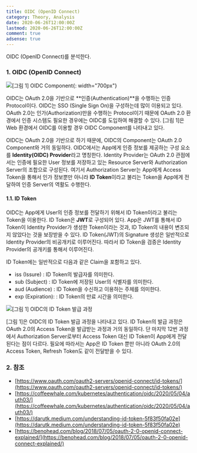 ```yaml
---
title: OIDC (OpenID Connect)
category: Theory, Analysis
date: 2020-06-26T12:00:00Z
lastmod: 2020-06-26T12:00:00Z
comment: true
adsense: true
---
```


OIDC (OpenID Connect)를 분석한다.

### 1. OIDC (OpenID Connect)

![[그림 1] OIDC Component]({{site.baseurl}}/images/theory_analysis/OAuth_2.0/ID_Password_Auth.PNG){: width="700px"}

OIDC는 OAuth 2.0을 기반으로 **인증(Authentication)**을 수행하는 인증 Protocol이다. OIDC는 SSO (Single Sign On)을 구성하는데 많이 이용되고 있다. OAuth 2.0는 인가(Authorization)만을 수행하는 Protocol이기 때문에 OAuth 2.0 환경에서 인증 시스템도 필요한 경우에는 OIDC를 도입하여 해결할 수 있다. [그림 1]은 Web 환경에서 OIDC를 이용할 경우 OIDC Component를 나타내고 있다.

OIDC는 OAuth 2.0을 기반으로 하기 때문에, OIDC의 Component는 OAuth 2.0 Component와 거의 동일하다. OIDC에서는 App에게 인증 정보를 제공하는 구성 요소를 **Identity(OIDC) Provider**라고 명칭한다. Identity Provider는 OAuth 2.0 관점에서는 인증에 필요한 User 정보를 저장하고 있는 Resource Server와 Authorization Server의 조합으로 구성된다. 여기서 Authorization Server는 App에게 Access Token을 통해서 인가 정보뿐만 아니라 **ID Token**이라고 불리는 Token을 App에게 전달하여 인증 Server의 역활도 수행한다.

#### 1.1. ID Token

OIDC는 App에게 User의 인증 정보를 전달하기 위해서 ID Token이라고 불리는 Token을 이용한다. ID Token은 **JWT**로 구성되어 있다. App은 JWT를 통해서 ID Token이 Identity Provider가 생성한 Token이라는 것과, ID Token의 내용이 변조되지 않았다는 것을 보장받을 수 있다. ID Token(JWT)의 Signature 생성은 일반적으로 Identity Provider의 비공개키로 이루어진다. 따라서 ID Token을 검증은 Identity Provider의 공개키를 통해서 이루어진다.

ID Token에는 일반적으로 다음과 같은 Claim을 포함하고 있다.

* iss (Issure) : ID Token의 발급자를 의미한다.
* sub (Subject) : ID Token에 저장된 User의 식별자를 의미한다.
* aud (Audience) : ID Token을 수신하고 이용하는 주체를 의미한다.
* exp (Expiration): : ID Token의 만료 시간을 의미한다.

![[그림 1] OIDC의 ID Token 발급 과정]({{site.baseurl}}/images/theory_analysis/OIDC/OIDC_ID_Token_Flow.PNG)

[그림 1]은 OIDC의 ID Token 발급 과정을 나타내고 있다. ID Token의 발급 과정은 OAuth 2.0의 Access Token을 발급받는 과정과 거의 동일하다. 단 마지막 12번 과정에서 Authorization Server로부터 Access Token 대신 ID Token이 App에게 전달된다는 점이 다르다. 필요에 따라서는 App은 ID Token 뿐만 아니라 OAuth 2.0의 Access Token, Refresh Token도 같이 전달받을 수 있다.

### 2. 참조

* [https://www.oauth.com/oauth2-servers/openid-connect/id-tokens/](https://www.oauth.com/oauth2-servers/openid-connect/id-tokens/)
* [https://coffeewhale.com/kubernetes/authentication/oidc/2020/05/04/auth03/](https://coffeewhale.com/kubernetes/authentication/oidc/2020/05/04/auth03/)
* [https://darutk.medium.com/understanding-id-token-5f83f50fa02e](https://darutk.medium.com/understanding-id-token-5f83f50fa02e)
* [https://benohead.com/blog/2018/07/05/oauth-2-0-openid-connect-explained/](https://benohead.com/blog/2018/07/05/oauth-2-0-openid-connect-explained/)
